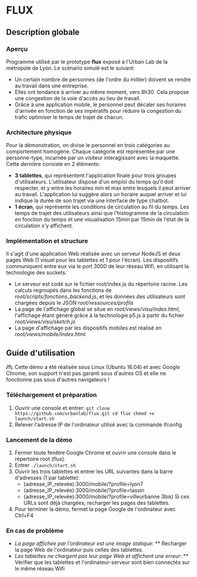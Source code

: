 # FLUX

## Description globale

### Aperçu
Programme utilisé par le prototype **flux** exposé à l'Urban Lab de la métropole de Lyon. Le scénario simulé est le suivant:
* Un certain nombre de personnes (de l'ordre du millier) doivent se rendre au travail dans une entreprise.
* Elles ont tendance à arriver au même moment, vers 8h30. Cela propose une congestion de la voie d'accès au lieu de travail.
* Grâce à une application mobile, le personnel peut décaler ses horaires d'arrivée en fonction de ses impératifs pour réduire la congestion du trafic optimiser le temps de trajet de chacun.

### Architecture physique
Pour la démonstration, on divise le personnel en trois catégories au comportement homogène. Chaque catégorie est représentée par une personne-type, incarnée par un visiteur interagissant avec la maquette. Cette dernière consiste en 2 éléments:
* **3 tablettes**, qui représentent l'application finale pour trois groupes d'utilisateurs. L'utilisateur dispose d'un emploi du temps qu'il doit respecter, et y entre les horaires min et max entre lesquels il peut arriver au travail. L'application lui suggère alors un horaire auquel arriver et lui indique la durée de son trajet via une interface de type chatbot.
* **1 écran**, qui représente les conditions de circulation au fil du temps. Les temps de trajet des utilisateurs ainsi que l'histogramme de la circulation en fonction du temps et une visualisation 15min par 15min de l'état de la circulation s'y affichent.

### Implémentation et structure
Il s'agit d'une application Web réalisée avec un serveur NodeJS et deux pages Web (1 visuel pour les tablettes et 1 pour l'écran). Les dispositifs communiquent entre eux via le port 3000 de leur réseau Wifi, en utilisant la technologie des sockets.

* Le serveur est codé sur le fichier root/index.js du répertoire racine. Les calculs regroupés dans les fonctions de *root/scripts/fonctions_backend.js*, et les données des utilisateurs sont chargées depuis le JSON *root/ressources/profils*
* La page de l'affichage global se situe en *root/views/visu/index.html*, l'affichage étant généré grâce à la technologie p5.js à partir du fichier *root/views/visu/sketch.js*
* La page d'affichage par les dispositifs mobiles est réalisé en *root/views/mobile/index.html*

## Guide d'utilisation

**/!\\**: Cette démo a été réalisée sous Linux (Ubuntu 16.04) et avec Google Chrome, son support n'est pas garanti sous d'autres OS et elle ne fonctionne pas sous d'autres navigateurs !

### Téléchargement et préparation
1) Ouvrir une console et entrer:
`
git clone https://github.com/urbanlab/flux.git
cd flux
chmod +x launch/start.sh
`
2) Relever l'adresse IP de l'ordinateur utilisé avec la commande ifconfig

### Lancement de la démo
1) Fermer toute fenêtre Google Chrome et ouvrir une console dans le répertoire root (flux).
2) Entrer `./launch/start.sh`
3) Ouvrir les trois tablettes et entrer les URL suivantes dans la barre d'adresses (1 par tablette):
	* (adresse_IP_relevée):3000/mobile/?profile=lyon7
	* (adresse_IP_relevée):3000/mobile/?profile=tassin
	* (adresse_IP_relevée):3000/mobile/?profile=villeurbanne
3bis) Si ces URLs sont déjà chargées, recharger les pages des tablettes.
4) Pour terminer la démo, fermet la page Google de l'ordinateur avec Ctrl+F4

### En cas de problème
* *La page affichée par l'ordinateur est une image statique*:
** Recharger la page Web de l'ordinateur puis celles des tablettes.
* *Les tablettes ne chargent pas leur page Web et affichent une erreur*:
** Vérifier que les tablettes et l'ordinateur-serveur sont bien connectés sur le même réseau Wifi
